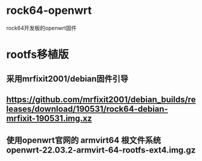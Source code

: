 # rock64-openwrt
rock64开发板的openwrt固件

# rootfs移植版
## 采用mrfixit2001/debian固件引导
## https://github.com/mrfixit2001/debian_builds/releases/download/190531/rock64-debian-mrfixit-190531.img.xz
## 使用openwrt官网的 armvirt64 根文件系统 openwrt-22.03.2-armvirt-64-rootfs-ext4.img.gz
